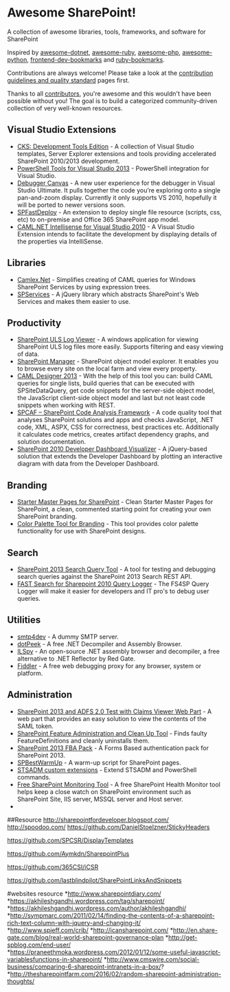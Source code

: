 # Awesome SharePoint!

A collection of awesome libraries, tools, frameworks, and software for SharePoint

Inspired by [awesome-dotnet](https://github.com/quozd/awesome-dotnet/), [awesome-ruby](https://github.com/markets/awesome-ruby), [awesome-php](https://github.com/ziadoz/awesome-php), [awesome-python](https://github.com/vinta/awesome-python), [frontend-dev-bookmarks](https://github.com/dypsilon/frontend-dev-bookmarks) and [ruby-bookmarks](https://github.com/dreikanter/ruby-bookmarks).

Contributions are always welcome! Please take a look at the [contribution guidelines and quality standard](https://github.com/sergey-tihon/awesome-sharepoint/blob/master/CONTRIBUTING.md) pages first.

Thanks to all [contributors](https://github.com/sergey-tihon/awesome-sharepoint/graphs/contributors), you're awesome and this wouldn't have been possible without you! The goal is to build a categorized community-driven collection of very well-known resources.

## Visual Studio Extensions

* [CKS: Development Tools Edition](http://visualstudiogallery.msdn.microsoft.com/cf1225b4-aa83-4282-b4c6-34feec8fc5ec) - A collection of Visual Studio templates, Server Explorer extensions and tools providing accelerated SharePoint 2010/2013 development.
* [PowerShell Tools for Visual Studio 2013](http://visualstudiogallery.msdn.microsoft.com/c9eb3ba8-0c59-4944-9a62-6eee37294597) - PowerShell integration for Visual Studio.
* [Debugger Canvas](http://visualstudiogallery.msdn.microsoft.com/4a979842-b9aa-4adf-bfef-83bd428a0acb) - A new user experience for the debugger in Visual Studio Ultimate. It pulls together the code you’re exploring onto a single pan-and-zoom display. Currently it only supports VS 2010, hopefully it will be ported to newer versions soon.
* [SPFastDeploy](http://visualstudiogallery.msdn.microsoft.com/9e03d0f5-f931-4125-a5d1-7c1529554fbd) - An extension to deploy single file resource (scripts, css, etc) to on-premise and Office 365 SharePoint app model. 
* [CAML.NET Intellisense for Visual Studio 2010](http://visualstudiogallery.msdn.microsoft.com/15055544-fda0-42db-a603-6dc32ed26fde) - A Visual Studio Extension  intends to facilitate the development by displaying details of the properties via IntelliSense.

## Libraries

* [Camlex.Net](http://camlex.codeplex.com/) - Simplifies creating of CAML queries for Windows SharePoint Services by using expression trees.
* [SPServices](http://spservices.codeplex.com/) -  A jQuery library which abstracts SharePoint's Web Services and makes them easier to use.

## Productivity

* [SharePoint ULS Log Viewer](http://ulsviewer.codeplex.com/) - A windows application for viewing SharePoint ULS log files more easily. Supports filtering and easy viewing of data.
* [SharePoint Manager](http://spm.codeplex.com/) - SharePoint object model explorer. It enables you to browse every site on the local farm and view every property.
* [CAML Designer 2013](http://www.camldesigner.com/) - With the help of this tool you can: build CAML queries for single lists, build queries that can be executed with SPSiteDataQuery, get code snippets for the server-side object model, the JavaScript client-side object model and last but not least code snippets when working with REST.
* [SPCAF – SharePoint Code Analysis Framework](http://www.spcaf.com/) - A code quality tool that analyses SharePoint solutions and apps and checks JavaScript, .NET code, XML, ASPX, CSS for correctness, best practices etc. Additionally it calculates code metrics, creates artifact dependency graphs, and solution documentation.
* [SharePoint 2010 Developer Dashboard Visualizer](http://devdashvis.codeplex.com/) -  A jQuery-based solution that extends the Developer Dashboard by plotting an interactive diagram with data from the Developer Dashboard.

## Branding

* [Starter Master Pages for SharePoint](http://startermasterpages.codeplex.com/) - Clean Starter Master Pages for SharePoint, a clean, commented starting point for creating your own SharePoint branding. 
* [Color Palette Tool for Branding](http://www.microsoft.com/en-us/download/details.aspx?id=38182) - This tool provides color palette functionality for use with SharePoint designs.

## Search

* [SharePoint 2013 Search Query Tool](https://sp2013searchtool.codeplex.com/) - A tool for testing and debugging search queries against the SharePoint 2013 Search REST API.
* [FAST Search for Sharepoint 2010 Query Logger](https://fs4splogger.codeplex.com/) - The FS4SP Query Logger will make it easier for developers and IT pro's to debug user queries.

## Utilities

* [smtp4dev](http://smtp4dev.codeplex.com/) - A dummy SMTP server.
* [dotPeek](http://www.jetbrains.com/decompiler/) - A free .NET Decompiler and Assembly Browser.
* [ILSpy](http://ilspy.net/) - An open-source .NET assembly browser and decompiler, a free alternative to .NET Reflector by Red Gate.
* [Fiddler](http://www.telerik.com/download/fiddler) - A free web debugging proxy for any browser, system or platform.

## Administration

* [SharePoint 2013 and ADFS 2.0 Test with Claims Viewer Web Part](http://sharepointobservations.wordpress.com/2013/08/21/sharepoint-2013-and-adfs-2-0-test-with-claims-viewer-web-part/) - A web part that provides an easy solution to view the contents of the SAML token.
* [SharePoint Feature Administration and Clean Up Tool](http://featureadmin.codeplex.com/) - Finds faulty FeatureDefinitions and cleanly uninstalls them.
* [SharePoint 2013 FBA Pack](http://sharepoint2013fba.codeplex.com/) - A Forms Based authentication pack for SharePoint 2013.
* [SPBestWarmUp](http://spbestwarmup.codeplex.com/) - A warm-up script for SharePoint pages.
* [STSADM custom extensions](http://blog.falchionconsulting.com/index.php/category/stsadm-commands/) - Extend STSADM and PowerShell commands.
* [Free SharePoint Monitoring Tool](http://www.manageengine.com/free-sharepoint-monitor/free-sharepoint-health-monitor-index.html) - A free SharePoint Health Monitor tool helps keep a close watch on SharePoint environment such as SharePoint Site, IIS server, MSSQL server and Host server.
* 

##Resource
http://sharepointfordeveloper.blogspot.com/
http://spoodoo.com/
https://github.com/DanielStoelzner/StickyHeaders

https://github.com/SPCSR/DisplayTemplates

https://github.com/Aymkdn/SharepointPlus

https://github.com/365CSI/iCSR

https://github.com/lastblindpilot/SharePointLinksAndSnippets


#websites resource
*http://www.sharepointdiary.com/
*https://akhileshgandhi.wordpress.com/tag/sharepoint/
*https://akhileshgandhi.wordpress.com/author/akhileshgandhi/
*http://sympmarc.com/2011/02/14/finding-the-contents-of-a-sharepoint-rich-text-column-with-jquery-and-changing-it/
*http://www.spjeff.com/crib/
*http://icansharepoint.com/
*http://en.share-gate.com/blog/real-world-sharepoint-governance-plan
*http://get-spblog.com/end-user/
*https://praneethmoka.wordpress.com/2012/01/12/some-useful-javascript-variablesfunctions-in-sharepoint/
*http://www.cmswire.com/social-business/comparing-6-sharepoint-intranets-in-a-box/?
*http://thesharepointfarm.com/2016/02/random-sharepoint-administration-thoughts/
